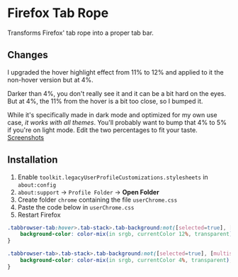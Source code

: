 # Firefox Tab Rope

Transforms Firefox' tab rope into a proper tab bar.

## Changes

I upgraded the hover highlight effect from 11% to 12% and applied to it the non-hover version but at 4%.

Darker than 4%, you don't really see it and it can be a bit hard on the eyes. But at 4%, the 11% from the hover is a bit too close, so I bumped it.

While it's specifically made in dark mode and optimized for my own use case, *it works with all themes*. You'll probably want to bump that 4% to 5% if you're on light mode. Edit the two percentages to fit your taste. [Screenshots](https://ibb.co/album/tzsQYL)

## Installation

1. Enable `toolkit.legacyUserProfileCustomizations.stylesheets` in `about:config`
2. `about:support` -> `Profile Folder` -> **Open Folder**
3. Create folder `chrome` containing the file `userChrome.css`
4. Paste the code below in `userChrome.css`
5. Restart Firefox

```css
.tabbrowser-tab:hover>.tab-stack>.tab-background:not([selected=true], [multiselected]) {
	background-color: color-mix(in srgb, currentColor 12%, transparent);
}

.tabbrowser-tab>.tab-stack>.tab-background:not([selected=true], [multiselected]) {
	background-color: color-mix(in srgb, currentColor 4%, transparent);
}
```
